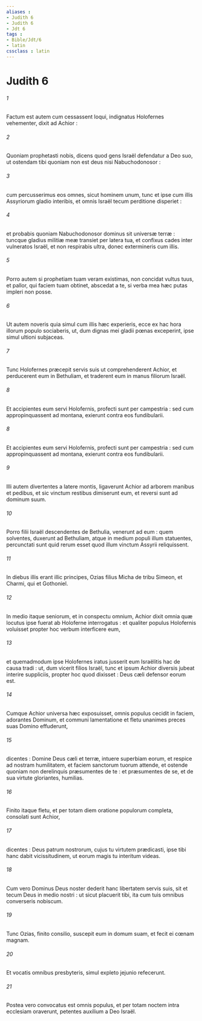 ```yaml
---
aliases : 
- Judith 6
- Judith 6
- Jdt 6
tags : 
- Bible/Jdt/6
- latin
cssclass : latin
---
```


# Judith 6

###### 1
Factum est autem cum cessassent loqui, indignatus Holofernes vehementer, dixit ad Achior :
###### 2
Quoniam prophetasti nobis, dicens quod gens Israël defendatur a Deo suo, ut ostendam tibi quoniam non est deus nisi Nabuchodonosor :
###### 3
cum percusserimus eos omnes, sicut hominem unum, tunc et ipse cum illis Assyriorum gladio interibis, et omnis Israël tecum perditione disperiet :
###### 4
et probabis quoniam Nabuchodonosor dominus sit universæ terræ : tuncque gladius militiæ meæ transiet per latera tua, et confixus cades inter vulneratos Israël, et non respirabis ultra, donec extermineris cum illis.
###### 5
Porro autem si prophetiam tuam veram existimas, non concidat vultus tuus, et pallor, qui faciem tuam obtinet, abscedat a te, si verba mea hæc putas impleri non posse.
###### 6
Ut autem noveris quia simul cum illis hæc experieris, ecce ex hac hora illorum populo sociaberis, ut, dum dignas mei gladii pœnas exceperint, ipse simul ultioni subjaceas.
###### 7
Tunc Holofernes præcepit servis suis ut comprehenderent Achior, et perducerent eum in Bethuliam, et traderent eum in manus filiorum Israël.
###### 8
Et accipientes eum servi Holofernis, profecti sunt per campestria : sed cum appropinquassent ad montana, exierunt contra eos fundibularii.
###### 8
Et accipientes eum servi Holofernis, profecti sunt per campestria : sed cum appropinquassent ad montana, exierunt contra eos fundibularii.
###### 9
Illi autem divertentes a latere montis, ligaverunt Achior ad arborem manibus et pedibus, et sic vinctum restibus dimiserunt eum, et reversi sunt ad dominum suum.
###### 10
Porro filii Israël descendentes de Bethulia, venerunt ad eum : quem solventes, duxerunt ad Bethuliam, atque in medium populi illum statuentes, percunctati sunt quid rerum esset quod illum vinctum Assyrii reliquissent.
###### 11
In diebus illis erant illic principes, Ozias filius Micha de tribu Simeon, et Charmi, qui et Gothoniel.
###### 12
In medio itaque seniorum, et in conspectu omnium, Achior dixit omnia quæ locutus ipse fuerat ab Holoferne interrogatus : et qualiter populus Holofernis voluisset propter hoc verbum interficere eum,
###### 13
et quemadmodum ipse Holofernes iratus jusserit eum Israëlitis hac de causa tradi : ut, dum vicerit filios Israël, tunc et ipsum Achior diversis jubeat interire suppliciis, propter hoc quod dixisset : Deus cæli defensor eorum est.
###### 14
Cumque Achior universa hæc exposuisset, omnis populus cecidit in faciem, adorantes Dominum, et communi lamentatione et fletu unanimes preces suas Domino effuderunt,
###### 15
dicentes : Domine Deus cæli et terræ, intuere superbiam eorum, et respice ad nostram humilitatem, et faciem sanctorum tuorum attende, et ostende quoniam non derelinquis præsumentes de te : et præsumentes de se, et de sua virtute gloriantes, humilias.
###### 16
Finito itaque fletu, et per totam diem oratione populorum completa, consolati sunt Achior,
###### 17
dicentes : Deus patrum nostrorum, cujus tu virtutem prædicasti, ipse tibi hanc dabit vicissitudinem, ut eorum magis tu interitum videas.
###### 18
Cum vero Dominus Deus noster dederit hanc libertatem servis suis, sit et tecum Deus in medio nostri : ut sicut placuerit tibi, ita cum tuis omnibus converseris nobiscum.
###### 19
Tunc Ozias, finito consilio, suscepit eum in domum suam, et fecit ei cœnam magnam.
###### 20
Et vocatis omnibus presbyteris, simul expleto jejunio refecerunt.
###### 21
Postea vero convocatus est omnis populus, et per totam noctem intra ecclesiam oraverunt, petentes auxilium a Deo Israël.
